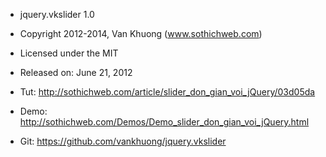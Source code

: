 * jquery.vkslider 1.0

* Copyright 2012-2014, Van Khuong (www.sothichweb.com)
* Licensed under the MIT
* Released on: June 21, 2012

* Tut: http://sothichweb.com/article/slider_don_gian_voi_jQuery/03d05da
* Demo: http://sothichweb.com/Demos/Demo_slider_don_gian_voi_jQuery.html

* Git: https://github.com/vankhuong/jquery.vkslider